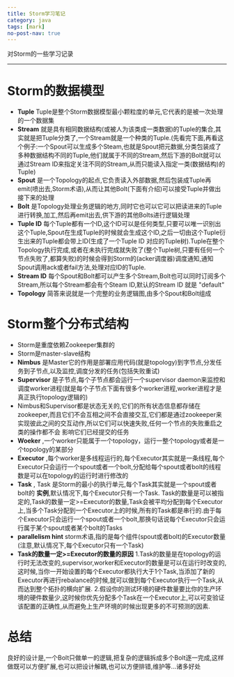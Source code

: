 ```yaml
---
title: Storm学习笔记
category: java
tags: [mark]
no-post-nav: true
---
```


对Storm的一些学习记录

-----

# Storm的数据模型

* **Tuple** Tuple是整个Storm数据模型最小颗粒度的单元,它代表的是被一次处理的一个数据集
* **Stream** 就是具有相同数据结构(或被人为该类成一类数据)的Tuple的集合,其实就是把Tuple分类了,一个Stream就是一个种类的Tuple.(先看完下面,再看这个例子:一个Spout可以生成多个Steam,也就是Spout把元数据,分类包装成了多种数据结构不同的Tuple,他们就属于不同的Stream,然后下游的Bolt就可以通过Stream ID来指定关注不同的Stream,从而只能读入指定一类(数据结构)的Tuple)
* **Spout** 是一个Topology的起点,它负责读入外部数据,然后包装成Tuple再emit(喷出去,Storm术语),从而让其他Bolt(下面有介绍)可以接受Tuple并做出接下来的处理
* **Bolt** 是Topology处理业务逻辑的地方,同时它也可以它可以把读进来的Tuple进行转换,加工,然后再emit出去,供下游的其他Bolts进行逻辑处理
* **Tuple ID** 每个Tuple都有一个ID,这个ID可以是任何类型,只要可以唯一识别出这个Tuple,Spout在生成Tuple的时候就会生成这个ID,之后一切由这个Tuple衍生出来的Tuple都会带上ID(生成了一个Tuple ID 对应的Tuple树).Tuple在整个Topology执行完成,或者在未执行完成就失败了(整个Tuple树,只要有任何一个节点失败了,都算失败)的时候会得到Storm的(acker调度器)调度通知,通知Spout调用ack或者fail方法,处理对应ID的Tuple.
* **Stream ID** 每个Spout和Bolt都可以产生多个Stream,Bolt也可以同时订阅多个Stream,所以每个Stream都会有个Steam ID,默认的Stream ID 就是 "default"
* **Topology** 简答来说就是一个完整的业务逻辑图,由多个Spout和Bolt组成

# Storm整个分布式结构

* Storm是重度依赖Zookeeper集群的
* Storm是master-slave结构
* **Nimbus** 是Master它的作用是部署应用代码(就是topology)到字节点,分发任务到子节点,以及监控,调度分发的任务(包括失败重试)
* **Supervisor** 是子节点,每个子节点都会运行一个supervisor daemon来监控和调度worker进程(就是每个子节点下面有很多个worker进程,worker进程才是真正执行topology逻辑的)
* Nimbus和Supervisor都是状态无关的,它们的所有状态信息都存储在zookeeper,而且它们不会互相之间不会直接交互,它们都是通过zookeeper来实现彼此之间的交互动作,所以它们可以快速失败,任何一个节点的失败重启之类的操作都不会
  影响它们已经提交的任务
* **Woeker** ,一个worker只能属于一个topology，运行一整个topology或者是一个topology的某部分
* **Executor** ,每个worker是多线程运行的,每个Executor其实就是一条线程,每个Executor只会运行一个spout或者一个bolt,分配给每个spout或者bolt的线程数是可以在topology的运行时进行修改的
* **Task** , Task 是Storm的最小的执行单元,每个Task其实就是一个spout或者bolt的 **实例**,默认情况下,每个Executor只有一个Task. Task的数量是可以被指定的,Task的数量一定>=Executor的数量,Task会被平均分配到每个Executor上,当多个Task分配到一个Executor上的时候,所有的Task都是串行的.由于每个Executor只会运行一个spout或者一个bolt,那换句话说每个Executor只会运行属于某个spout或者某个bolt的Tasks
* **parallelism hint** storm术语,指的是每个组件(spout或者bolt)的Executor数量(注意,默认情况下,每个Executor只有一个Task)
* **Task的数量一定>=Executor的数量的原因** 1.Task的数量是在topology的运行时无法改变的,supervisor,worker和Executor的数量是可以在运行时改变的,这时候,当你一开始设置的每个Executor都执行大于1个Task,当添加了新的Executor再进行rebalance的时候,就可以做到每个Executor执行一个Task,从而达到整个拓扑的横向扩展. 2.假设你的测试环境的硬件数量要比你的生产环境的硬件数量少,这时候你优先分配多个Task在一个Executor上,可以可变验证该配置的正确性,从而避免上生产环境的时候出现更多的不可预测的因素.

# 总结

良好的设计是,一个Bolt只做单一的逻辑,把复杂的逻辑拆成多个Bolt逐一完成,这样做既可以方便扩展,也可以把设计解耦,也可以方便排错,维护等...诸多好处
